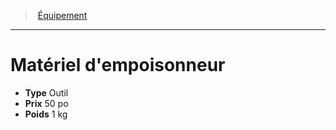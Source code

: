 ﻿---
!Equipment
Type: Outil
Price: 50 po
Weight: 1 kg
Id: equipment_hd.md#matériel-dempoisonneur
ParentLink: equipment_hd.md#Équipement
Name: Matériel d'empoisonneur
ParentName: Équipement
NameLevel: 1
---
> [Équipement](hd_equipment.md)

---

# Matériel d'empoisonneur

- **Type** Outil
- **Prix** 50 po
- **Poids** 1 kg

